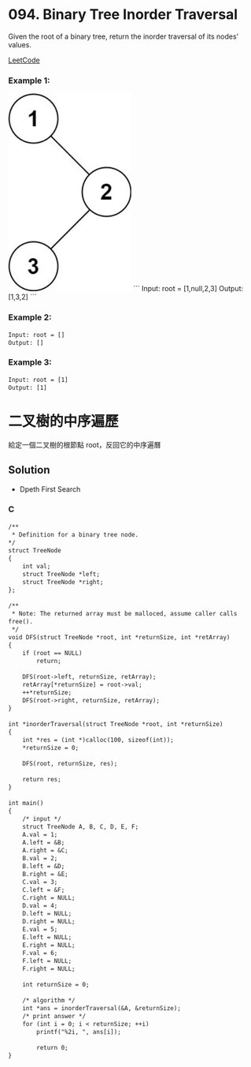 # 094. Binary Tree Inorder Traversal

Given the root of a binary tree, return the inorder traversal of its nodes' values.

[LeetCode](https://leetcode.com/problems/binary-tree-inorder-traversal)  

### Example 1:
<img src="img/094_q.jpg" width = "250"/>
```
Input: root = [1,null,2,3]
Output: [1,3,2]
```

### Example 2:
```
Input: root = []
Output: []
```

### Example 3:
```
Input: root = [1]
Output: [1]
```

#  二叉樹的中序遍歷
給定一個二叉樹的根節點 root，反回它的中序遍曆

## Solution
* Dpeth First Search

### C

```
/**
 * Definition for a binary tree node.
*/
struct TreeNode
{
    int val;
    struct TreeNode *left;
    struct TreeNode *right;
};

/**
 * Note: The returned array must be malloced, assume caller calls free().
 */
void DFS(struct TreeNode *root, int *returnSize, int *retArray)
{
    if (root == NULL)
        return;

    DFS(root->left, returnSize, retArray);
    retArray[*returnSize] = root->val;
    ++*returnSize;
    DFS(root->right, returnSize, retArray);
}

int *inorderTraversal(struct TreeNode *root, int *returnSize)
{
    int *res = (int *)calloc(100, sizeof(int));
    *returnSize = 0;

    DFS(root, returnSize, res);

    return res;
}

int main()
{
    /* input */
    struct TreeNode A, B, C, D, E, F;
    A.val = 1;
    A.left = &B;
    A.right = &C;
    B.val = 2;
    B.left = &D;
    B.right = &E;
    C.val = 3;
    C.left = &F;
    C.right = NULL;
    D.val = 4;
    D.left = NULL;
    D.right = NULL;
    E.val = 5;
    E.left = NULL;
    E.right = NULL;
    F.val = 6;
    F.left = NULL;
    F.right = NULL;

    int returnSize = 0;

    /* algorithm */
    int *ans = inorderTraversal(&A, &returnSize);
    /* print answer */
    for (int i = 0; i < returnSize; ++i)
        printf("%2i, ", ans[i]);

        return 0;
}
```
